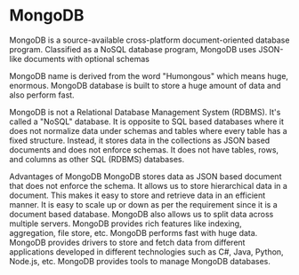 # MongoDB
MongoDB is a source-available cross-platform document-oriented database program. Classified as a NoSQL database program, MongoDB uses JSON-like documents with optional schemas




MongoDB name is derived from the word "Humongous" which means huge, enormous. MongoDB database is built to store a huge amount of data and also perform fast.

MongoDB is not a Relational Database Management System (RDBMS). It's called a "NoSQL" database. It is opposite to SQL based databases where it does not normalize data under schemas and tables where every table has a fixed structure. Instead, it stores data in the collections as JSON based documents and does not enforce schemas. It does not have tables, rows, and columns as other SQL (RDBMS) databases.



Advantages of MongoDB
MongoDB stores data as JSON based document that does not enforce the schema. It allows us to store hierarchical data in a document. This makes it easy to store and retrieve data in an efficient manner.
It is easy to scale up or down as per the requirement since it is a document based database. MongoDB also allows us to split data across multiple servers.
MongoDB provides rich features like indexing, aggregation, file store, etc.
MongoDB performs fast with huge data.
MongoDB provides drivers to store and fetch data from different applications developed in different technologies such as C#, Java, Python, Node.js, etc.
MongoDB provides tools to manage MongoDB databases.
